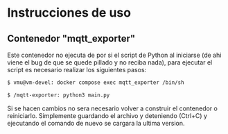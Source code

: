 # Instrucciones de uso
## Contenedor "mqtt_exporter"
Este contenedor no ejecuta de por si el script de Python al iniciarse (de ahi viene el bug de que se quede pillado y no reciba nada), para ejecutar el script es necesario realizar los siguientes pasos:
```bash
$ vmu@vm-devel: docker compose exec mqtt_exporter /bin/sh
```
```bash
$ /mqtt-exporter: python3 main.py
```

Si se hacen cambios no sera necesario volver a construir el contenedor o reiniciarlo. Simplemente guardando el archivo y deteniendo (Ctrl+C) y ejecutando el comando de nuevo se cargara la ultima version.
